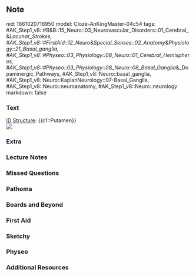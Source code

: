 ## Note
nid: 1661020716950
model: Cloze-AnKingMaster-04c54
tags: #AK_Step1_v8::#B&B::15_Neuro::03_Neurovascular_Disorders::01_Cerebral_&_Lacunar_Strokes, #AK_Step1_v8::#FirstAid::12_Neuro_&_Special_Senses::02_Anatomy_&_Physiology::21_Basal_ganglia, #AK_Step1_v8::#Physeo::03_Physiology::08_Neuro::01_Cerebral_Hemispheres, #AK_Step1_v8::#Physeo::03_Physiology::08_Neuro::08_Basal_Ganglia_&_Dopaminergic_Pathways, #AK_Step1_v8::Neuro::basal_ganglia, #AK_Step1_v8::Neuro::KaplanNeurology::07-Basal_Ganglia, #AK_Step1_v8::Neuro::neuroanatomy, #AK_Step1_v8::Neuro::neurology
markdown: false

### Text
<div>
  <u>ID Structure</u>: {{c1::Putamen}}
</div>
<div><img src="paste-187097365348774.jpg"></div>

### Extra


### Lecture Notes


### Missed Questions


### Pathoma


### Boards and Beyond


### First Aid


### Sketchy


### Physeo


### Additional Resources


